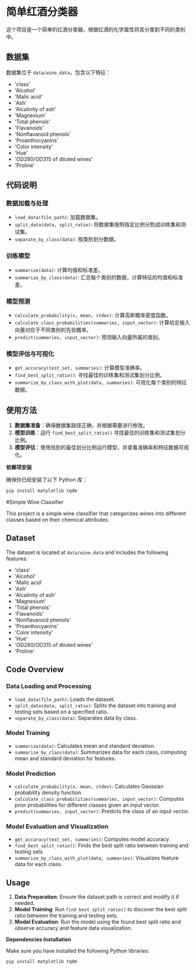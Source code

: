 # 简单红酒分类器

这个项目是一个简单的红酒分类器，根据红酒的化学属性将其分类到不同的类别中。

## 数据集

数据集位于 `data/wine.data`，包含以下特征：

- 'class'
- 'Alcohol'
- 'Malic acid'
- 'Ash'
- 'Alcalinity of ash'
- 'Magnesium'
- 'Total phenols'
- 'Flavanoids'
- 'Nonflavanoid phenols'
- 'Proanthocyanins'
- 'Color intensity'
- 'Hue'
- 'OD280/OD315 of diluted wines'
- 'Proline'

## 代码说明

### 数据加载与处理

- `load_data(file_path)`: 加载数据集。
- `split_data(data, split_ratio)`: 将数据集按照指定比例分割成训练集和测试集。
- `separate_by_class(data)`: 按类别划分数据。

### 训练模型

- `summarize(data)`: 计算均值和标准差。
- `summarize_by_class(data)`: 汇总每个类别的数据，计算特征的均值和标准差。

### 模型预测

- `calculate_probability(x, mean, stdev)`: 计算高斯概率密度函数。
- `calculate_class_probabilities(summaries, input_vector)`: 计算给定输入向量对应于不同类别的先验概率。
- `predict(summaries, input_vector)`: 预测输入向量所属的类别。

### 模型评估与可视化

- `get_accuracy(test_set, summaries)`: 计算模型准确率。
- `find_best_split_ratio()`: 寻找最佳的训练集和测试集划分比例。
- `summarize_by_class_with_plot(data, summaries)`: 可视化每个类别的特征数据。

## 使用方法

1. **数据集准备**：确保数据集路径正确，并根据需要进行修改。
2. **模型训练**：运行 `find_best_split_ratio()` 寻找最佳的训练集和测试集划分比例。
3. **模型评估**：使用找到的最佳划分比例运行模型，并查看准确率和特征数据可视化。

**依赖项安装**

确保你已经安装了以下 Python 库：

```bash
pip install matplotlib tqdm
```


#Simple Wine Classifier

This project is a simple wine classifier that categorizes wines into different classes based on their chemical attributes.

## Dataset

The dataset is located at `data/wine.data` and includes the following features:

- 'class'
- 'Alcohol'
- 'Malic acid'
- 'Ash'
- 'Alcalinity of ash'
- 'Magnesium'
- 'Total phenols'
- 'Flavanoids'
- 'Nonflavanoid phenols'
- 'Proanthocyanins'
- 'Color intensity'
- 'Hue'
- 'OD280/OD315 of diluted wines'
- 'Proline'

## Code Overview

### Data Loading and Processing

- `load_data(file_path)`: Loads the dataset.
- `split_data(data, split_ratio)`: Splits the dataset into training and testing sets based on a specified ratio.
- `separate_by_class(data)`: Separates data by class.

### Model Training

- `summarize(data)`: Calculates mean and standard deviation.
- `summarize_by_class(data)`: Summarizes data for each class, computing mean and standard deviation for features.

### Model Prediction

- `calculate_probability(x, mean, stdev)`: Calculates Gaussian probability density function.
- `calculate_class_probabilities(summaries, input_vector)`: Computes prior probabilities for different classes given an input vector.
- `predict(summaries, input_vector)`: Predicts the class of an input vector.

### Model Evaluation and Visualization

- `get_accuracy(test_set, summaries)`: Computes model accuracy.
- `find_best_split_ratio()`: Finds the best split ratio between training and testing sets.
- `summarize_by_class_with_plot(data, summaries)`: Visualizes feature data for each class.

## Usage

1. **Data Preparation**: Ensure the dataset path is correct and modify it if needed.
2. **Model Training**: Run `find_best_split_ratio()` to discover the best split ratio between the training and testing sets.
3. **Model Evaluation**: Run the model using the found best split ratio and observe accuracy and feature data visualization.

**Dependencies Installation**

Make sure you have installed the following Python libraries:

```bash
pip install matplotlib tqdm
```